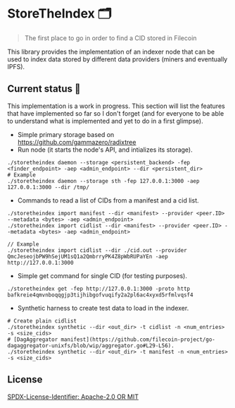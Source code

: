 StoreTheIndex 🗂️
=======================

> The first place to go in order to find a CID stored in Filecoin


This library provides the implementation of an indexer node that can be used
to index data stored by different data providers (miners and eventually IPFS).


## Current status 🚧
This implementation is a work in progress. This section will list
the features that have implemented so far so I don't forget (and for
everyone to be able to understand what is implemented and yet to do in
a first glimpse).

- Simple primary storage based on https://github.com/gammazero/radixtree
- Run node (it starts the node's API, and intializes its storage).
```
./storetheindex daemon --storage <persistent_backend> -fep <finder_endpoint> -aep <admin_endpoint> --dir <persistent_dir> 
# Example
./storetheindex daemon --storage sth -fep 127.0.0.1:3000 -aep 127.0.0.1:3000 --dir /tmp/
```
- Commands to read a list of CIDs from a manifest and a cid list.
```
./storetheindex import manifest --dir <manifest> --provider <peer.ID> --metadata <bytes> -aep <admin_endpoint>
./storetheindex import cidlist --dir <manifest> --provider <peer.ID> --metadata <bytes> -aep <admin_endpoint>

// Example
./storetheindex import cidlist --dir ./cid.out --provider QmcJeseojbPW9hSejUM1sQ1a2QmbrryPK4Z8pWbRUPaYEn -aep http://127.0.0.1:3000
```
- Simple get command for single CID (for testing purposes).
```
./storetheindex get -fep http://127.0.0.1:3000 -proto http bafkreie4qmvnboqqgjp3tijhibgofvuqify2a2pl6ac4xyxd5rfmlvqsf4
```
- Synthetic harness to create test data to load in the indexer.
```
# Create plain cidlist
./storetheindex synthetic --dir <out_dir> -t cidlist -n <num_entries> -s <size_cids>
# [DagAggregator manifest](https://github.com/filecoin-project/go-dagaggregator-unixfs/blob/wip/aggregator.go#L29-L56).
./storetheindex synthetic --dir <out_dir> -t manifest -n <num_entries> -s <size_cids>
```

## License
[SPDX-License-Identifier: Apache-2.0 OR MIT](LICENSE.md)

